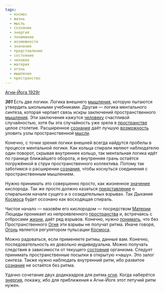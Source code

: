```yaml
---
tags:
  - космос
  - жизнь
  - мысль
  - сознание
  - энергия
  - понимание
  - возможности
  - значение
  - представление
  - состояние
  - человек
  - материя
  - огонь
  - мышление
  - пространство
---
```


[Агни-Йога 1929г](/agni/1929)

___361___
Есть две логики. Логика внешнего [мышления](/tag/#[мышление](/tag/#мышление)), которую пытаются утвердить школьными учебниками. Другая — логика ментального синтеза, которая черпает связь искры заключений пространственного [мышления](/tag/#[мышление](/tag/#мышление)). Эти заключения кажутся [человеку](/tag/#человек) счастливой случайностью, хотя бы эта случайность уже зрела в [пространстве](/tag/#пространство) целое столетие. Расширенное [сознание](/tag/#сознание) даёт лучшую [возможность](/tag/#возможности) уловить узлы пространственной [мысли](/tag/#мысль).   

Конечно, с точки зрения логики внешней всегда найдутся пробелы в процессе ментальной логики. Как кольца спирали являют наблюдателю один поворот, скрывая внутреннее кольцо, так ментальная логика идёт по границе ближайшего оборота, и внутренняя грань остаётся погружённой в струи пространственного коллектива. Потому так заботимся о расширении [сознания](/tag/#сознание), чтобы коснуться соединения с пространственным мышлением.   

Нужно принимать это совершенно просто, как жизненное [значение](/tag/#значение) кислорода. Так же просто должно казаться [представление](/tag/#представление) о спиральном начале сущего и о созидательных взрывах. Так Дыхание [Космоса](/tag/#космос) будет осознано как восходящая спираль.   

Чистое начало — назовём его кислородом — посредством [Материи](/tag/#материя) Люциды проникает из непроявленного [пространства](/tag/#пространство) и, встречаясь с отбросами [жизни](/tag/#жизнь), даёт ряд взрывов. Конечно, нужно [понимать](/tag/#понимание), что без Пространственного [Огня](/tag/#огонь) эти взрывы не получат ритма. Иначе говоря, [Огонь](/tag/#огонь) является регулятором пульсации [Космоса](/tag/#космос).   

Можно радоваться, если применяете ритмы, данные вам. Конечно, последовательность их довольно индивидуальна. Можно получать следствия в зависимости от текущего [состояния](/tag/#состояние) организма. Следует принимать пространственные посылки в открытую «чашу». Это залог синтеза. Также нужно наблюдать внутренний ритм, ибо развитое [сознание](/tag/#сознание) не остаётся без ритма.   

Удачно сочетание двух додекаэдров для ритма [огня](/tag/#огонь). Когда наберётся [энергия](/tag/#энергия), покажу, ибо для приближения к Агни-Йоге этот летучий ритм нужен.